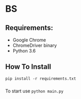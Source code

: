 # BS
 
## Requirements:
- Google Chrome 
- ChromeDriver binary
- Python 3.6
## How To Install
```
pip install -r requirements.txt
```
###
To start use
``python main.py``
